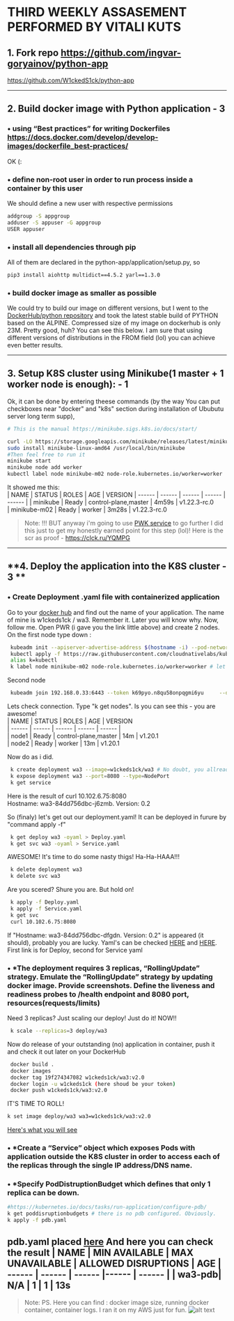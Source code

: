 # THIRD WEEKLY ASSASEMENT PERFORMED BY VITALI KUTS


## **1. Fork repo https://github.com/ingvar-goryainov/python-app**

https://github.com/W1ckedS1ck/python-app

---

## **2. Build docker image with Python  application - 3**


###	•	using “Best practices” for writing Dockerfiles https://docs.docker.com/develop/develop-images/dockerfile_best-practices/  
OK (:

###	•	define non-root user in order to run process inside a container by this user 
We should define a new user with respective permissions
```bash
addgroup -S appgroup
adduser -S appuser -G appgroup
USER appuser
```

###	•	install all dependencies through pip 
All of them are declared in the python-app/application/setup.py, so
```bash
pip3 install aiohttp multidict==4.5.2 yarl==1.3.0
```

###	•	build docker image as smaller as possible 
We could try to build our image on different versions, but I went to the [DockerHub/python repository](https://hub.docker.com/_/python) and took the latest stable
build of PYTHON based on the ALPINE.
Compressed size of my image on dockerhub is only 23M. Pretty good, huh? You can see this below.
I am sure that using different versions of distributions in the FROM field (lol) you can achieve even better results.

---

## **3. Setup K8S cluster using Minikube(1 master + 1 worker node is enough): - 1**

Ok, it can be done by entering theese commands (by the way You can put checkboxes near "docker" and "k8s" section during installation
of Ububutu server long term supp),
```bash
# This is the manual https://minikube.sigs.k8s.io/docs/start/

curl -LO https://storage.googleapis.com/minikube/releases/latest/minikube-linux-amd64
sudo install minikube-linux-amd64 /usr/local/bin/minikube
#Then feel free to run it
minikube start
minikube node add worker
kubectl label node minikube-m02 node-role.kubernetes.io/worker=worker
```

It showed me this:  
| NAME           | STATUS   | ROLES                  | AGE     | VERSION 
| ------ | ------ | ------ | ------ | ------ |
| minikube       | Ready    | control-plane,master   | 4m59s   | v1.22.3-rc.0  
| minikube-m02   | Ready    | worker                 | 3m28s   | v1.22.3-rc.0  

> Note: !!! BUT anyway i'm going to use [PWK service](https://labs.play-with-k8s.com) to go further
I did this just to get my honestly earned point for this step (lol)! Here is the scr as proof - https://clck.ru/YQMPG

---

## **4. Deploy the application into the K8S cluster - 3 **

###	•	Сreate Deployment .yaml file with containerized application 

Go to your [docker hub](https://hub.docker.com/repositories) and find out the name of your application. The name of mine is w1ckeds1ck / wa3. Remember it. Later you will know why.
Now, follow me. Open PWR (i gave you the link little above) and create 2 nodes.
On the first node type down :
```bash
 kubeadm init --apiserver-advertise-address $(hostname -i) --pod-network-cidr 10.5.0.0/16
 kubectl apply -f https://raw.githubusercontent.com/cloudnativelabs/kube-router/master/daemonset/kubeadm-kuberouter.yaml
 alias k=kubectl
 k label node minikube-m02 node-role.kubernetes.io/worker=worker # let's mark the role of our second node as worker.
```
Second node
```bash
 kubeadm join 192.168.0.33:6443 --token k69pyo.n8qu58onpqgmi6yu     --discovery-token-ca-cert- hashsha256:260431b4435e6460418caee937681b5152d3de0a081db6ebd7e5a0f1dc851b3d # It showed us the first node to be tied with next ones
```
Lets check connection. Type "k get nodes". Is you can see this - you are awesome!  
| NAME   | STATUS |  ROLES          |        AGE  | VERSION  
| ------ | ------ | ------ | ------ | ------ |  
| node1  | Ready  |  control-plane,master | 14m  | v1.20.1  
| node2  | Ready  |  worker         |       13m  | v1.20.1  

Now do as i did.
```bash
 k create deployment wa3 --image=w1ckeds1ck/wa3 # No doubt, you allready forgot about that
 k expose deployment wa3 --port=8080 --type=NodePort
 k get service
```
Here is the result of curl 10.102.6.75:8080  
Hostname: wa3-84dd756dbc-j6zmb. Version: 0.2  

So (finaly) let's get out our deployment.yaml! It can be deployed in furure by "command apply -f"
```bash
 k get deploy wa3 -oyaml > Deploy.yaml
 k get svc wa3 -oyaml > Service.yaml
```
AWESOME! It's time to do some nasty thigs! Ha-Ha-HAAA!!!
```bash
 k delete deployment wa3
 k delete svc wa3
 ```
Are you scered? Shure you are. But hold on!
```bash
 k apply -f Deploy.yaml 
 k apply -f Service.yaml 
 k get svc
 curl 10.102.6.75:8080
```
 If "Hostname: wa3-84dd756dbc-dfgdn. Version: 0.2" is appeared (it should), probably you are lucky.
Yaml's can be checked [HERE](https://github.com/W1ckedS1ck/python-app/blob/main/DeployFromPWK.yaml) and [HERE](https://github.com/W1ckedS1ck/python-app/blob/main/Service.yaml). First link is for Deploy, second for Service yaml

###	•	*The deployment requires 3 replicas, “RollingUpdate” strategy. Emulate the “RollingUpdate” strategy by updating docker image. Provide screenshots. Define the liveness and readiness probes to /health endpoint and 8080 port, resources(requests/limits) 

Need 3 replicas? Just scaling our deploy! Just do it! NOW!!
```bash
 k scale --replicas=3 deploy/wa3
```
Now do release of your outstanding (no) application in container, push it and check it out later on your DockerHub
```bash
 docker build .
 docker images
 docker tag 19f274347082 w1ckeds1ck/wa3:v2.0
 docker login -u w1ckeds1ck (here shoud be your token)
 docker push w1ckeds1ck/wa3:v2.0 
```
IT'S TIME TO ROLL!
```bash
k set image deploy/wa3 wa3=w1ckeds1ck/wa3:v2.0  
```
[Here's what you will see](https://github.com/W1ckedS1ck/python-app/blob/main/Week3_Docker_K8s/RolingUpdateScreen.txt)

###	•	*Create a “Service” object which exposes Pods with application outside the K8S cluster in order to access each of the replicas through the single IP address/DNS name. 

###	•	*Specify PodDistruptionBudget which defines that only 1 replica can be down. 
```bash
#https://kubernetes.io/docs/tasks/run-application/configure-pdb/
k get poddisruptionbudgets # there is no pdb configured. Obviously.
k apply -f pdb.yaml
```
pdb.yaml placed [here](https://github.com/W1ckedS1ck/python-app/blob/main/pdb.yaml)
And here you can check the result
| NAME   |   MIN AVAILABLE |  MAX UNAVAILABLE |  ALLOWED DISRUPTIONS |  AGE
| ------ | ------ | ------ |------ | ------ |
| wa3-pdb|   N/A         |    1             |    1                   |  13s
---
> Note: PS. Here you can find : docker image size, running docker container, container logs. I ran it on my AWS just for fun.
![alt text](https://i.ibb.co/8MbTb4D/image.png)
